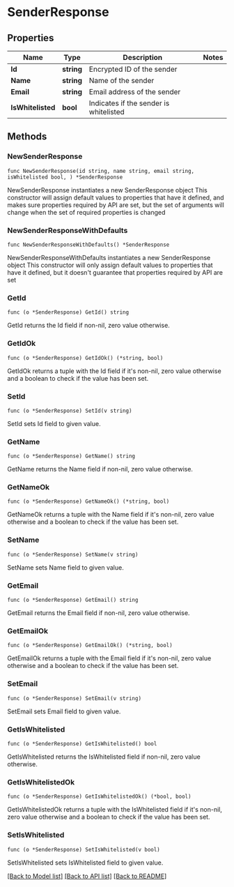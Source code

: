 # SenderResponse

## Properties

Name | Type | Description | Notes
------------ | ------------- | ------------- | -------------
**Id** | **string** | Encrypted ID of the sender | 
**Name** | **string** | Name of the sender | 
**Email** | **string** | Email address of the sender | 
**IsWhitelisted** | **bool** | Indicates if the sender is whitelisted | 

## Methods

### NewSenderResponse

`func NewSenderResponse(id string, name string, email string, isWhitelisted bool, ) *SenderResponse`

NewSenderResponse instantiates a new SenderResponse object
This constructor will assign default values to properties that have it defined,
and makes sure properties required by API are set, but the set of arguments
will change when the set of required properties is changed

### NewSenderResponseWithDefaults

`func NewSenderResponseWithDefaults() *SenderResponse`

NewSenderResponseWithDefaults instantiates a new SenderResponse object
This constructor will only assign default values to properties that have it defined,
but it doesn't guarantee that properties required by API are set

### GetId

`func (o *SenderResponse) GetId() string`

GetId returns the Id field if non-nil, zero value otherwise.

### GetIdOk

`func (o *SenderResponse) GetIdOk() (*string, bool)`

GetIdOk returns a tuple with the Id field if it's non-nil, zero value otherwise
and a boolean to check if the value has been set.

### SetId

`func (o *SenderResponse) SetId(v string)`

SetId sets Id field to given value.


### GetName

`func (o *SenderResponse) GetName() string`

GetName returns the Name field if non-nil, zero value otherwise.

### GetNameOk

`func (o *SenderResponse) GetNameOk() (*string, bool)`

GetNameOk returns a tuple with the Name field if it's non-nil, zero value otherwise
and a boolean to check if the value has been set.

### SetName

`func (o *SenderResponse) SetName(v string)`

SetName sets Name field to given value.


### GetEmail

`func (o *SenderResponse) GetEmail() string`

GetEmail returns the Email field if non-nil, zero value otherwise.

### GetEmailOk

`func (o *SenderResponse) GetEmailOk() (*string, bool)`

GetEmailOk returns a tuple with the Email field if it's non-nil, zero value otherwise
and a boolean to check if the value has been set.

### SetEmail

`func (o *SenderResponse) SetEmail(v string)`

SetEmail sets Email field to given value.


### GetIsWhitelisted

`func (o *SenderResponse) GetIsWhitelisted() bool`

GetIsWhitelisted returns the IsWhitelisted field if non-nil, zero value otherwise.

### GetIsWhitelistedOk

`func (o *SenderResponse) GetIsWhitelistedOk() (*bool, bool)`

GetIsWhitelistedOk returns a tuple with the IsWhitelisted field if it's non-nil, zero value otherwise
and a boolean to check if the value has been set.

### SetIsWhitelisted

`func (o *SenderResponse) SetIsWhitelisted(v bool)`

SetIsWhitelisted sets IsWhitelisted field to given value.



[[Back to Model list]](../README.md#documentation-for-models) [[Back to API list]](../README.md#documentation-for-api-endpoints) [[Back to README]](../README.md)


